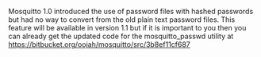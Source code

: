 <!--
.. title: Updating password files
.. slug: updating-password-files
.. date: 2012-09-09 21:41:25
.. tags:
.. category:
.. link:
.. description:
.. type: text
-->

Mosquitto 1.0 introduced the use of password files with hashed passwords but
had no way to convert from the old plain text password files. This feature will
be available in version 1.1 but if it is important to you then you can already
get the updated code for the mosquitto_passwd utility at
<https://bitbucket.org/oojah/mosquitto/src/3b8ef11cf687>
